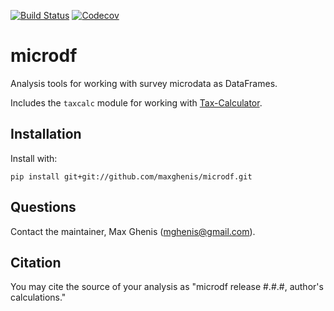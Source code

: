 [![Build Status](https://travis-ci.com/MaxGhenis/microdf.svg?branch=master)](https://travis-ci.com/MaxGhenis/microdf)
[![Codecov](https://codecov.io/gh/MaxGhenis/microdf/branch/master/graph/badge.svg)](https://codecov.io/gh/MaxGhenis/microdf)

# microdf
Analysis tools for working with survey microdata as DataFrames.

Includes the `taxcalc` module for working with [Tax-Calculator](https://github.com/PSLmodels/Tax-Calculator).

## Installation
Install with:

    pip install git+git://github.com/maxghenis/microdf.git

## Questions
Contact the maintainer, Max Ghenis (mghenis@gmail.com).

## Citation
You may cite the source of your analysis as "microdf release #.#.#, author's calculations."
